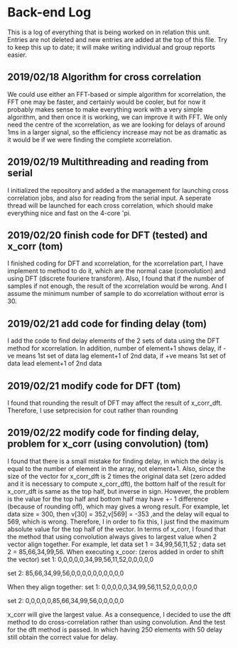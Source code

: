 # Back-end Log
This is a log of everything that is being worked on in relation this unit.
Entries are not deleted and new entries are added at the top of this file.
Try to keep this up to date; it will make writing individual and group reports
easier.

2019/02/18 Algorithm for cross correlation
------------------------------------------

We could use either an FFT-based or simple algorithm for xcorrelation, the FFT one may
be faster, and certainly would be cooler, but for now it probably makes sense to make everything
work with a very simple algorithm, and then once it is working, we can improve it with FFT. We 
only need the centre of the xcorrelation, as we are looking for delays of around 1ms in a
larger signal, so the efficiency increase may not be as dramatic as it would be if we were
finding the complete xcorrelation.

2019/02/19 Multithreading and reading from serial
-------------------------------------------------

I initialized the repository and added a the management for launching cross correlation jobs,
and also for reading from the serial input. A seperate thread will be launched for each
cross correlation, which should make everything nice and fast on the 4-core 'pi.

2019/02/20 finish code for DFT (tested) and x_corr (tom)
-------------------------------------------------

I finished coding for DFT and xcorrelation, for the xcorrelation part, I have implement to method to
do it, which are the normal case (convolution) and using DFT (discrete fouriere transform).
Also, I found that if the number of samples if not enough, the result of the xcorrelation
would be wrong. And I assume the minimum number of sample to do xcorrelation without error is 30.

2019/02/21 add code for finding delay (tom)
-------------------------------------------------

I add the code to find delay elements of the 2 sets of data using the DFT method for xcorrelation.
In addition, number of element+1 shows delay, if -ve means 1st set of data lag element+1 of 2nd data,
if +ve means 1st set of data lead element+1 of 2nd data

2019/02/21 modify code for DFT (tom)
-------------------------------------------------

I found that rounding the result of DFT may affect the result of x_corr_dft. Therefore, 
I use setprecision for cout rather than rounding

2019/02/22 modify code for finding delay, problem for x_corr (using convolution) (tom)
-------------------------------------------------

I found that there is a small mistake for finding delay, in which the delay is equal to 
the number of element in the array, not element+1. Also, since the size of the vector for 
x_corr_dft is 2 times the original data set (zero added and it is necessary to compute
x_corr_dft), the bottom half of the result for x_corr_dft is same as the top half, but inverse in sign.
However, the problem is the value for the top half and bottom half may have +- 1 difference
(because of rounding off), which may gives a wrong result. For example, let data size = 300, then
v[30] = 352,v[569] = -353 ,and the delay will equal to 569, which is wrong. Therefore, I
in order to fix this, I just find the maximum absolute value for the top half of the vector.
In terms of x_corr, I found that the method that using convolution always gives to largest value
when 2 vector align together. For example, let data set 1 = 34,99,56,11,52 ; 
data set 2 = 85,66,34,99,56.
When executing x_coor: (zeros added in order to shift the vector)
set 1:
0,0,0,0,0,34,99,56,11,52,0,0,0,0,0

set 2:
85,66,34,99,56,0,0,0,0,0,0,0,0,0,0

When they align together:
set 1:
0,0,0,0,0,34,99,56,11,52,0,0,0,0,0

set 2:
0,0,0,0,0,85,66,34,99,56,0,0,0,0,0

x_corr will give the largest value.
As a consequence, I decided to use the dft method to do cross-correlation rather than 
using convolution. And the test for the dft method is passed. In which having 250 elements
with 50 delay still obtain the correct value for delay.